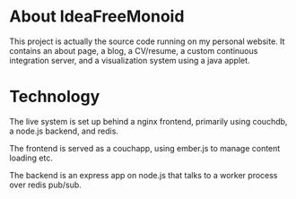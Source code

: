 # About IdeaFreeMonoid

This project is actually the source code running on my personal website.
It contains an about page, a blog, a CV/resume, a custom continuous
integration server, and a visualization system using a java applet.

# Technology

The live system is set up behind a nginx frontend, primarily using
couchdb, a node.js backend, and redis.

The frontend is served as a couchapp, using ember.js to manage content 
loading etc.

The backend is an express app on node.js that talks to a worker process
over redis pub/sub.
